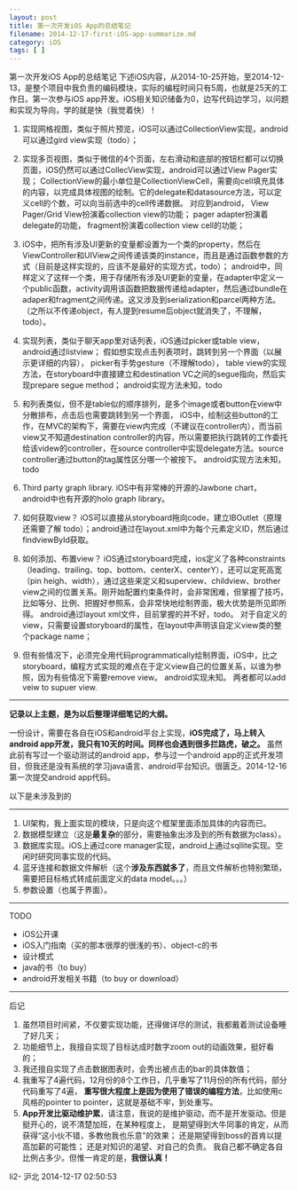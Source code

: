 ```yaml
---
layout: post
title: 第一次开发iOS App的总结笔记
filename: 2014-12-17-first-iOS-app-summarize.md
category: iOS
tags: [ ]
---
```


第一次开发iOS App的总结笔记
下述iOS内容，从2014-10-25开始，至2014-12-13，是整个项目中我负责的编码模块，实际的编程时间只有5周，也就是25天的工作日。第一次参与iOS app开发。iOS相关知识储备为0，边写代码边学习，以问题和实现为导向，学的就是快（我觉着快）！

<!-- more -->

1. 实现网格视图，类似于照片预览，iOS可以通过CollectionView实现，android可以通过gird view实现（todo）；

2. 实现多页视图，类似于微信的4个页面，左右滑动和底部的按钮栏都可以切换页面，iOS仍然可以通过CollecView实现，android可以通过View Pager实现；
CollectionView的最小单位是CollectionViewCell，需要向cell填充具体的内容，以完成具体视图的绘制。它的delegate和datasource方法，可以定义cell的个数，可以向当前选中的cell传递数据。
对应到android，
View Pager/Grid View扮演着collection view的功能；
pager adapter扮演着delegate的功能，
fragment扮演着collection view cell的功能；

3. iOS中，把所有涉及UI更新的变量都设置为一个类的property，然后在ViewController和UIView之间传递该类的instance，而且是通过函数参数的方式（目前是这样实现的，应该不是最好的实现方式，todo）；
android中，同样定义了这样一个类，用于存储所有涉及UI更新的变量，在adapter中定义一个public函数，activity调用该函数把数据传递给adapter，然后通过bundle在adaper和fragment之间传递。这又涉及到serialization和parcel两种方法。
（之所以不传递object，有人提到resume后object就消失了，不理解，todo）。

4. 实现列表，类似于聊天app里对话列表，iOS通过picker或table view，android通过listview；
假如想实现点击列表项时，跳转到另一个界面（以展示更详细的内容），
picker有手势gesture（不理解todo），
table view的实现方法，在storyboard中直接建立和destination VC之间的segue指向，然后实现prepare segue method；
android实现方法未知，todo

5. 和列表类似，但不是table似的顺序排列，是多个image或者button在view中分散排布，点击后也需要跳转到另一个界面，
iOS中，绘制这些button的工作，在MVC的架构下，需要在view内完成（不建议在controller内），而当前view又不知道destination controller的内容，所以需要把执行跳转的工作委托给该videw的controller，在source controller中实现delegate方法。source controller通过button的tag属性区分哪一个被按下。
android实现方法未知，todo

6. Third party graph library. iOS中有非常棒的开源的Jawbone chart，android中也有开源的holo graph library。

7. 如何获取view？ iOS可以直接从storyboard拖向code，建立IBOutlet（原理还需要了解 todo）；android通过在layout.xml中为每个元素定义ID，然后通过findviewById获取。

8. 如何添加、布置view？ iOS通过storyboard完成，ios定义了各种constraints（leading、trailing、top、bottom、centerX、centerY），还可以定死高宽（pin heigh、width），通过这些来定义和superview、childview、brother view之间的位置关系。刚开始配置约束条件时，会非常困难，但掌握了技巧，比如等分、比例、把握好参照系，会非常快地绘制界面，极大优势是所见即所得。
android通过layout xml文件，目前掌握的并不好，todo。
对于自定义的view，只需要设置storyboard的属性，在layout中声明该自定义view类的整个package name；

9. 但有些情况下，必须完全用代码programmatically绘制界面，iOS中，比之storyboard，编程方式实现的难点在于定义view自己的位置关系，以谁为参照，因为有些情况下需要remove view。
android实现未知。
两者都可以add veiw to supuer view.

------

**记录以上主题，是为以后整理详细笔记的大纲。**

一份设计，需要在各自在iOS和android平台上实现，**iOS完成了，马上转入android app开发，我只有10天的时间。同样也会遇到很多拦路虎，破之。**
虽然此前有写过一个驱动测试的android app，参与过一个android app的正式开发项目，但我还是没有系统的学习java语言、android平台知识。很匮乏。2014-12-16第一次提交android app代码。

以下是未涉及到的

-----

1. UI架构，我上面实现的模块，只是向这个框架里面添加具体的内容而已。
2. 数据模型建立（这是**最复杂**的部分，需要抽象出涉及到的所有数据为class）。
3. 数据库实现。iOS上通过core manager实现，android上通过sqllite实现。空闲时研究同事实现的代码。
4. 蓝牙连接和数据文件解析（这个**涉及东西就多了**，而且文件解析也特别繁琐，需要把目标格式转成前面定义的data model。。。）
5. 参数设置（也属于界面）。

------

TODO

- iOS公开课
- iOS入门指南（买的那本很厚的很浅的书）、object-c的书
- 设计模式
- java的书（to buy）
- android开发相关书籍（to buy or download）

------

后记

1. 虽然项目时间紧，不仅要实现功能，还得做详尽的测试，我都戴着测试设备睡了好几天；
2. 功能细节上，我擅自实现了目标达成时数字zoom out的动画效果，挺好看的；
3. 我还擅自实现了点击数据图表时，会秀出被点击的bar的具体数值；
4. 我重写了4遍代码，12月份的8个工作日，几乎重写了11月份的所有代码，部分代码重写了4遍，
**重写很大程度上是因为使用了错误的编程方法**，比如使用c风格的pointer to pointer，这就是基础不牢，到处重写。
5. **App开发比驱动维护累**，请注意，我说的是维护驱动，而不是开发驱动。但是挺开心的，说不清楚加班，在某种程度上，
是期望得到大牛同事的肯定，从而获得“这小伙不错，多教他我也乐意”的效果；
还是期望得到boss的首肯以提高加薪的可能性；
还是对知识的渴望、对自己的负责。
我自己都不确定各自比例占多少。但惟一肯定的是，**我很认真！**

li2- 沪北
2014-12-17 02:50:53 
